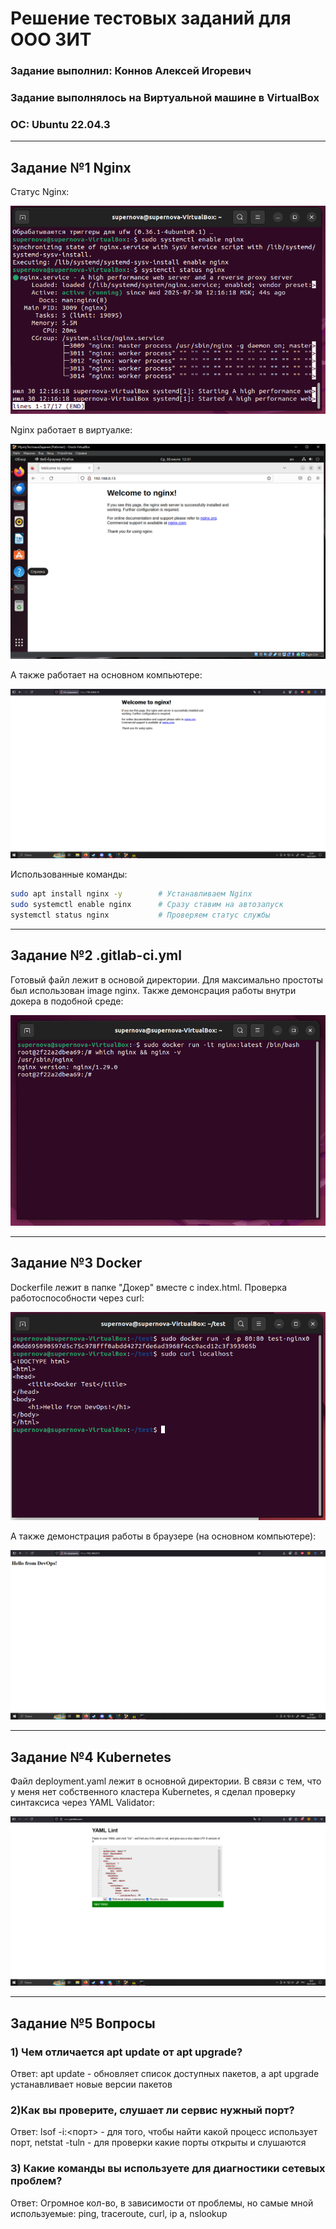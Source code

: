 # Решение тестовых заданий для ООО ЗИТ


### Задание выполнил: Коннов Алексей Игоревич
### Задание выполнялось на Виртуальной машине в VirtualBox
### ОС: Ubuntu 22.04.3

---

## Задание №1 Nginx

Статус Nginx:

![Статус nginx](/Скриншоты/Задание_1_Nginx/Статус.PNG)

Nginx работает в виртуалке:

![NginxVirtual](/Скриншоты/Задание_1_Nginx/ВнутриВиртуалки.PNG)

А также работает на основном компьютере:

![NginxReall](/Скриншоты/Задание_1_Nginx/НаОсновномКомпьютере.PNG)

Использованные команды:
```bash
sudo apt install nginx -y        # Устанавливаем Nginx
sudo systemctl enable nginx      # Сразу ставим на автозапуск
systemctl status nginx           # Проверяем статус службы
```

---

## Задание №2 .gitlab-ci.yml

Готовый файл лежит в основой директории. Для максимально простоты был использован image nginx. Также демонсрация работы внутри докера в подобной среде:

![inDocker](/Скриншоты/Задание_2_gitlab/РаботаВдокере.PNG)

---

## Задание №3 Docker

Dockerfile лежит в папке "Докер" вместе с index.html. Проверка работоспособности через curl:

![curl](/Скриншоты/Задание_3_Docker/ЧерезКюрл.PNG)

А также демонстрация работы в браузере (на основном компьютере):

![curl](/Скриншоты/Задание_3_Docker/ЧерезБраузер.PNG)

---

## Задание №4 Kubernetes

Файл deployment.yaml лежит в основной директории. В связи с тем, что у меня нет собственного кластера Kubernetes, я сделал проверку синтаксиса через YAML Validator:

![yaml](/Скриншоты/Задание_4_Kubernetes/ПроверкаЧерезYAML.PNG)

---

## Задание №5 Вопросы

### 1) Чем отличается apt update от apt upgrade?
Ответ: apt update - обновляет список доступных пакетов, а apt upgrade устанавливает новые версии пакетов
### 2)Как вы проверите, слушает ли сервис нужный порт?
Ответ: lsof -i:<порт> - для того, чтобы найти какой процесс использует порт, netstat -tuln - для проверки какие порты открыты и слушаются
### 3) Какие команды вы используете для диагностики сетевых проблем?
Ответ: Огромное кол-во, в зависимости от проблемы, но самые мной используемые: ping, traceroute, curl, ip a, nslookup
